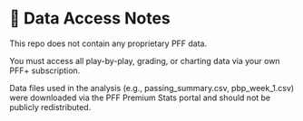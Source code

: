# 📁 Data Access Notes

This repo does not contain any proprietary PFF data.

You must access all play-by-play, grading, or charting data via your own PFF+ subscription.

Data files used in the analysis (e.g., passing_summary.csv, pbp_week_1.csv) were downloaded via the PFF Premium Stats portal and should not be publicly redistributed.
